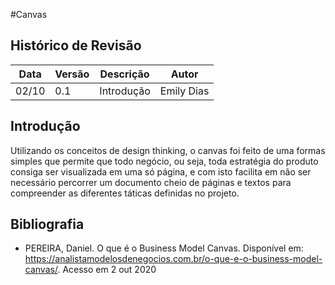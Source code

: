 #Canvas

## Histórico de Revisão

Data|Versão|Descrição|Autor
-|-|-|-
02/10|0.1| Introdução | Emily Dias| 


## Introdução

Utilizando os conceitos de design thinking, o canvas foi feito de uma formas simples que permite que todo negócio, ou seja, toda estratégia do produto consiga ser visualizada em uma só página, e com isto facilita em não ser necessário percorrer um documento cheio de páginas e textos para compreender as diferentes táticas definidas no projeto.



## Bibliografia

* PEREIRA, Daniel. O que é o Business Model Canvas. Disponível em: <https://analistamodelosdenegocios.com.br/o-que-e-o-business-model-canvas/>. Acesso em 2 out 2020